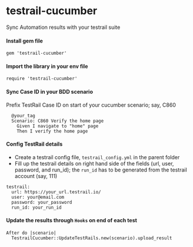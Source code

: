 # testrail-cucumber
Sync Automation results with your testrail suite

#### Install gem file
```
gem 'testrail-cucumber'
```

#### Import the library in your env file
```
require 'testrail-cucumber'
```

#### Sync Case ID in your BDD scenario
Prefix TestRail Case ID on start of your cucumber scenario; say, C860
```
  @your_tag
  Scenario: C860 Verify the home page
    Given I navigate to "home" page
    Then I verify the home page
```

#### Config TestRail details

- Create a testrail config file, `testrail_config.yml` in the parent folder 
- Fill up the testrail details on right hand side of the fields (url, user, password, and run_id); the `run_id` has to be generated from the testrail account (say, 111)

```
testrail:
  url: https://your_url.testrail.io/
  user: your@email.com
  password: your_password
  run_id: your_run_id
```

#### Update the results through `Hooks` on end of each test
```
After do |scenario|
  TestrailCucumber::UpdateTestRails.new(scenario).upload_result
```